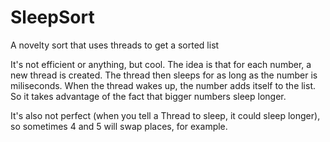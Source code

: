 # SleepSort
A novelty sort that uses threads to get a sorted list

It's not efficient or anything, but cool. The idea is that for each number,
a new thread is created. The thread then sleeps for as long as the number is
miliseconds. When the thread wakes up, the number adds itself to the list.
So it takes advantage of the fact that bigger numbers sleep longer.

It's also not perfect (when you tell a Thread to sleep, it could sleep longer),
so sometimes 4 and 5 will swap places, for example.
